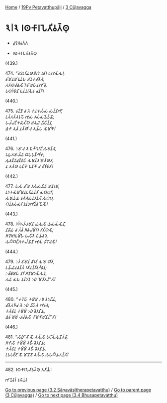 
[Home](/) / [19Pv Petavatthupāḷi](...md) / [3 Cūḷavagga](../19Pv/3.md)

# 𑁩𑁇𑁩 𑀭𑀣𑀓𑀸𑀭𑀧𑁂𑀢𑀺𑀯𑀢𑁆𑀣𑀼

* 𑀘𑀽𑀍𑀅𑀯𑀕𑁆𑀕

* 𑀭𑀣𑀓𑀸𑀭𑀧𑁂𑀢𑀺𑀯𑀢𑁆𑀣𑀼

(439.)

474\. _“𑀯𑁂𑀍𑀉𑀭𑀺𑀬𑀣𑀫𑁆𑀪𑀁 𑀭𑀼𑀘𑀺𑀭𑀁 𑀧𑀪𑀲𑁆𑀲𑀭𑀁,_  
_𑀯𑀺𑀫𑀸𑀦𑀫𑀸𑀭𑀼𑀬𑁆𑀳 𑀅𑀦𑁂𑀓𑀘𑀺𑀢𑁆𑀢𑀁;_  
_𑀢𑀢𑁆𑀣𑀘𑁆𑀙𑀲𑀺 𑀤𑁂𑀯𑀺 𑀫𑀳𑀸𑀦𑀼𑀪𑀸𑀯𑁂,_  
_𑀧𑀣𑀤𑁆𑀥𑀦𑀺 𑀧𑀦𑁆𑀦𑀭𑀲𑁂𑀯 𑀘𑀦𑁆𑀤𑁄𑁇_  


(440.)

475\. _𑀯𑀡𑁆𑀡𑁄 𑀘 𑀢𑁂 𑀓𑀦𑀓𑀲𑁆𑀲 𑀲𑀦𑁆𑀦𑀺𑀪𑁄,_  
_𑀉𑀢𑁆𑀢𑀢𑁆𑀢𑀭𑀽𑀧𑁄 𑀪𑀼𑀲 𑀤𑀲𑁆𑀲𑀦𑁂𑀬𑁆𑀬𑁄;_  
_𑀧𑀮𑁆𑀮𑀗𑁆𑀓𑀲𑁂𑀝𑁆𑀞𑁂 𑀅𑀢𑀼𑀮𑁂 𑀦𑀺𑀲𑀺𑀦𑁆𑀦𑀸,_  
_𑀏𑀓𑀸 𑀢𑀼𑀯𑀁 𑀦𑀢𑁆𑀣𑀺 𑀘 𑀢𑀼𑀬𑁆𑀳 𑀲𑀸𑀫𑀺𑀓𑁄𑁇_  


(441.)

476\. _𑀇𑀫𑀸 𑀘 𑀢𑁂 𑀧𑁄𑀓𑁆𑀔𑀭𑀡𑀻 𑀲𑀫𑀦𑁆𑀢𑀸,_  
_𑀧𑀳𑀽𑀢𑀫𑀮𑁆𑀬𑀸 𑀩𑀳𑀼𑀧𑀼𑀡𑁆𑀟𑀭𑀻𑀓𑀸;_  
_𑀲𑀼𑀯𑀡𑁆𑀡𑀘𑀼𑀡𑁆𑀡𑁂𑀳𑀺 𑀲𑀫𑀦𑁆𑀢𑀫𑁄𑀢𑁆𑀣𑀢𑀸,_  
_𑀦 𑀢𑀢𑁆𑀣 𑀧𑀗𑁆𑀓𑁄 𑀧𑀡𑀓𑁄 𑀘 𑀯𑀺𑀚𑁆𑀚𑀢𑀺𑁇_  


(442.)

477\. _𑀳𑀁𑀲𑀸 𑀘𑀺𑀫𑁂 𑀤𑀲𑁆𑀲𑀦𑀻𑀬𑀸 𑀫𑀦𑁄𑀭𑀫𑀸,_  
_𑀉𑀤𑀓𑀲𑁆𑀫𑀺𑀫𑀦𑀼𑀧𑀭𑀺𑀬𑀦𑁆𑀢𑀺 𑀲𑀩𑁆𑀩𑀤𑀸;_  
_𑀲𑀫𑀬𑁆𑀬 𑀯𑀕𑁆𑀕𑀽𑀧𑀦𑀤𑀦𑁆𑀢𑀺 𑀲𑀩𑁆𑀩𑁂,_  
_𑀩𑀺𑀦𑁆𑀤𑀼𑀲𑁆𑀲𑀭𑀸 𑀤𑀼𑀦𑁆𑀤𑀼𑀪𑀻𑀦𑀁𑀯 𑀖𑁄𑀲𑁄𑁇_  


(443.)

478\. _𑀤𑀤𑁆𑀤𑀮𑁆𑀮𑀫𑀸𑀦𑀸 𑀬𑀲𑀲𑀸 𑀬𑀲𑀲𑁆𑀲𑀺𑀦𑀻,_  
_𑀦𑀸𑀯𑀸𑀬 𑀘 𑀢𑁆𑀯𑀁 𑀅𑀯𑀮𑀫𑁆𑀩 𑀢𑀺𑀝𑁆𑀞𑀲𑀺;_  
_𑀆𑀍𑀆𑀭𑀧𑀫𑁆𑀳𑁂 𑀳𑀲𑀺𑀢𑁂 𑀧𑀺𑀬𑀁𑀯𑀤𑁂,_  
_𑀲𑀩𑁆𑀩𑀗𑁆𑀕𑀓𑀮𑁆𑀬𑀸𑀡𑀺 𑀪𑀼𑀲𑀁 𑀯𑀺𑀭𑁄𑀘𑀲𑀺𑁇_  


(444.)

479\. _𑀇𑀤𑀁 𑀯𑀺𑀫𑀸𑀦𑀁 𑀯𑀺𑀭𑀚𑀁 𑀲𑀫𑁂 𑀞𑀺𑀢𑀁,_  
_𑀉𑀬𑁆𑀬𑀸𑀦𑀯𑀦𑁆𑀢𑀁 𑀭𑀢𑀺𑀦𑀦𑁆𑀤𑀺𑀯𑀟𑁆𑀠𑀦𑀁;_  
_𑀇𑀘𑁆𑀙𑀸𑀫𑀳𑀁 𑀦𑀸𑀭𑀺 𑀅𑀦𑁄𑀫𑀤𑀲𑁆𑀲𑀦𑁂,_  
_𑀢𑀬𑀸 𑀲𑀳 𑀦𑀦𑁆𑀤𑀦𑁂 𑀇𑀥 𑀫𑁄𑀤𑀺𑀢𑀼𑀦𑁆”𑀢𑀺𑁇_  


(445.)

480\. _“𑀓𑀭𑁄𑀳𑀺 𑀓𑀫𑁆𑀫𑀁 𑀇𑀥 𑀯𑁂𑀤𑀦𑀻𑀬𑀁,_  
_𑀘𑀺𑀢𑁆𑀢𑀜𑁆𑀘 𑀢𑁂 𑀇𑀥 𑀦𑀺𑀳𑀺𑀢𑀁 𑀪𑀯𑀢𑀼;_  
_𑀓𑀢𑁆𑀯𑀸𑀦 𑀓𑀫𑁆𑀫𑀁 𑀇𑀥 𑀯𑁂𑀤𑀦𑀻𑀬𑀁,_  
_𑀏𑀯𑀁 𑀫𑀫𑀁 𑀮𑀘𑁆𑀙𑀲𑀺 𑀓𑀸𑀫𑀓𑀸𑀫𑀺𑀦𑀺𑀦𑁆”𑀢𑀺𑁇_  


(446.)

481\. _“𑀲𑀸𑀥𑀽”𑀢𑀺 𑀲𑁄 𑀢𑀲𑁆𑀲𑀸 𑀧𑀝𑀺𑀲𑁆𑀲𑀼𑀡𑀺𑀢𑁆𑀯𑀸,_  
_𑀅𑀓𑀸𑀲𑀺 𑀓𑀫𑁆𑀫𑀁 𑀢𑀳𑀺𑀁 𑀯𑁂𑀤𑀦𑀻𑀬𑀁;_  
_𑀓𑀢𑁆𑀯𑀸𑀦 𑀓𑀫𑁆𑀫𑀁 𑀢𑀳𑀺𑀁 𑀯𑁂𑀤𑀦𑀻𑀬𑀁,_  
_𑀉𑀧𑀧𑀚𑁆𑀚𑀺 𑀲𑁄 𑀫𑀸𑀡𑀯𑁄 𑀢𑀲𑁆𑀲𑀸 𑀲𑀳𑀩𑁆𑀬𑀢𑀦𑁆𑀢𑀺𑁇_  


---

482\. 𑀭𑀣𑀓𑀸𑀭𑀧𑁂𑀢𑀺𑀯𑀢𑁆𑀣𑀼 𑀢𑀢𑀺𑀬𑀁𑁇

  
𑀪𑀸𑀡𑀯𑀸𑀭𑀁 𑀤𑀼𑀢𑀺𑀬𑀁𑁇



[Go to previous page (3.2 Sāṇavāsītherapetavatthu)](3.2.md) / [Go to parent page (3 Cūḷavagga)](../19Pv/3.md) / [Go to next page (3.4 Bhusapetavatthu)](3.4.md)


